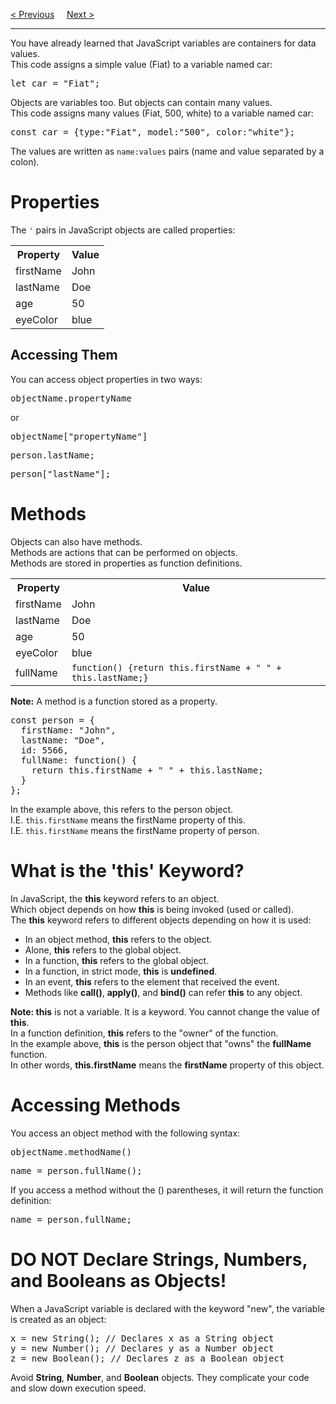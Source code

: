 <a href="/JS/Versions/History.md">&lt; Previous</a>
&nbsp;&nbsp;&nbsp;
<a href="/JS/Objects/Definition.md">Next &gt;</a>
<hr>
You have already learned that JavaScript variables are containers for data values.
<br>
This code assigns a simple value (Fiat) to a variable named car:
<pre>let car = "Fiat";</pre>
Objects are variables too. But objects can contain many values.
<br>
This code assigns many values (Fiat, 500, white) to a variable named car:
<pre>const car = {type:"Fiat", model:"500", color:"white"};</pre>
The values are written as <code>name:values</code> pairs (name and value separated by a colon).
<h1>Properties</h1>
The <code>'</code> pairs in JavaScript objects are called properties:
<table class="ws-table-all notranslate">
  <tr>
    <th>Property</th>
    <th>Value</th>
  </tr>
  <tr>
    <td>firstName</td>
    <td>John</td>
  </tr>
  <tr>
    <td>lastName</td>
    <td>Doe</td>
  </tr>
  <tr>
    <td>age</td>
    <td>50</td>
  </tr>
  <tr>
    <td>eyeColor</td>
    <td>blue</td>
  </tr>
</table>
<h2>Accessing Them</h2>
You can access object properties in two ways:
<pre>objectName.propertyName</pre>
or
<pre>objectName["propertyName"]</pre>
<pre>person.lastName;</pre>
<pre>person["lastName"];</pre>
<h1>Methods</h1>
Objects can also have methods.
<br>
Methods are actions that can be performed on objects.
<br>
Methods are stored in properties as function definitions.
<table class="ws-table-all notranslate">
  <tr>
    <th>Property</th>
    <th>Value</th>
  </tr>
  <tr>
    <td>firstName</td>
    <td>John</td>
  </tr>
  <tr>
    <td>lastName</td>
    <td>Doe</td>
  </tr>
  <tr>
    <td>age</td>
    <td>50</td>
  </tr>
  <tr>
    <td>eyeColor</td>
    <td>blue</td>
  </tr>
  <tr>
    <td>fullName</td>
    <td><code>function() {return this.firstName + " " + this.lastName;}</code></td>
  </tr>
</table>
<b>Note:</b> A method is a function stored as a property.
<pre>
const person = {
  firstName: "John",
  lastName: "Doe",
  id: 5566,
  fullName: function() {
    return this.firstName + " " + this.lastName;
  }
};
</pre>
In the example above, this refers to the person object.
<br>
I.E. <code>this.firstName</code> means the firstName property of this.
<br>
I.E. <code>this.firstName</code> means the firstName property of person.
<h1>What is the 'this' Keyword?</h1>
In JavaScript, the <b>this</b> keyword refers to an object.
<br>
Which object depends on how <b>this</b> is being invoked (used or called).
<br>
The <b>this</b> keyword refers to different objects depending on how it is used:
<ul>
  <li>In an object method, <b>this</b> refers to the object.</li>
  <li>Alone, <b>this</b> refers to the global object.</li>
  <li>In a function, <b>this</b> refers to the global object.</li>
  <li>In a function, in strict mode, <b>this</b> is <b>undefined</b>.</li>
  <li>In an event, <b>this</b> refers to the element that received the event.</li>
  <li>Methods like <b>call()</b>, <b>apply()</b>, and <b>bind()</b> can refer <b>this</b> to any object.</li>
</ul>
<b>Note: this</b> is not a variable. It is a keyword. You cannot change the value of <b>this</b>.
<br>
In a function definition, <b>this</b> refers to the "owner" of the function.
<br>
In the example above, <b>this</b> is the person object that "owns" the <b>fullName</b> function.
<br>
In other words, <b>this.firstName</b> means the <b>firstName</b> property of this object.
<h1>Accessing Methods</h1>
You access an object method with the following syntax:
<pre>objectName.methodName()</pre>
<pre>name = person.fullName();</pre>
If you access a method without the () parentheses, it will return the function definition:
<pre>name = person.fullName;</pre>
<h1>DO NOT Declare Strings, Numbers, and Booleans as Objects!</h1>
When a JavaScript variable is declared with the keyword "new", the variable is created as an object:
<pre>
x = new String(); // Declares x as a String object
y = new Number(); // Declares y as a Number object
z = new Boolean(); // Declares z as a Boolean object
</pre>
Avoid <b>String</b>, <b>Number</b>, and <b>Boolean</b> objects. They complicate your code and slow down execution speed.
